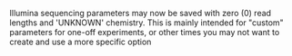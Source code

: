 Illumina sequencing parameters may now be saved with zero (0) read lengths and
'UNKNOWN' chemistry. This is mainly intended for "custom" parameters for
one-off experiments, or other times you may not want to create and use a more
specific option
